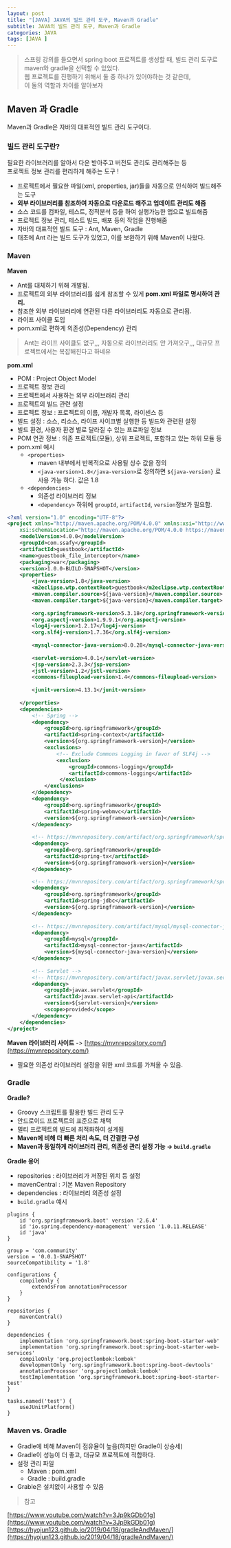 ```yaml
---
layout: post
title: "[JAVA] JAVA의 빌드 관리 도구, Maven과 Gradle"
subtitle: JAVA의 빌드 관리 도구, Maven과 Gradle
categories: JAVA
tags: [JAVA ]
---
```



> 스프링 강의를 들으면서 spring boot 프로젝트를 생성할 때, 
> 빌드 관리 도구로 maven와 gradle을 선택할 수 있었다.    
> 웹 프로젝트를 진행하기 위해서 둘 중 하나가 있어야하는 것 같은데,     
> 이 둘의 역할과 차이를 알아보자



## Maven 과 Gradle

Maven과 Gradle은 자바의 대표적인 빌드 관리 도구이다.     

### 빌드 관리 도구란?
필요한 라이브러리를 알아서 다운 받아주고 버전도 관리도 관리해주는 등     
프로젝트 정보 관리를 편리하게 해주는 도구 ! 

- 프로젝트에서 필요한 파일(xml, properties, jar)들을 자동으로 인식하여 빌드해주는 도구
- **외부 라이브러리를 참조하여 자동으로 다운로드 해주고 업데이트 관리도 해줌**
- 소스 코드를 컴파일, 테스트, 정적분석 등을 하여 실행가능한 앱으로 빌드해줌
- 프로젝트 정보 관리, 테스트 빌드, 배포 등의 작업을 진행해줌
- 자바의 대표적인 빌드 도구 : Ant, Maven, Gradle
- 태초에 Ant 라는 빌드 도구가 있었고, 이를 보완하기 위해 Maven이 나왔다.


### Maven

**Maven**

- Ant를 대체하기 위해 개발됨.
- 프로젝트의 외부 라이브러리를 쉽게 참조할 수 있게 **pom.xml 파일로 명시하여 관리.**
- 참조한 외부 라이브러리에 연관된 다른 라이브러리도 자동으로 관리됨.
- 라이프 사이클 도입
- pom.xml로 편하게 의존성(Dependency) 관리

> Ant는 라이프 사이클도 없구,,, 자동으로 라이브러리도 안 가져오구,,,
> 대규모 프로젝트에서는 복잡해진다고 하네유 

**pom.xml**

- POM : Project Object Model
- 프로젝트 정보 관리
- 프로젝트에서 사용하는 외부 라이브러리 관리
- 프로젝트의 빌드 관련 설정
- 프로젝트 정보 : 프로젝트의 이름, 개발자 목록, 라이센스 등
- 빌드 설정 : 소스, 리소스, 라이프 사이크별 실행한 등 빌드와 관련된 설정
- 빌드 환경, 사용자 환경 별로 달라질 수 있는 프로파일 정보
- POM 연관 정보 : 의존 프로젝트(모듈), 상위 프로젝트, 포함하고 있는 하위 모듈 등
- pom.xml 예시
    - `<properties>`
        - maven 내부에서 반복적으로 사용될 상수 값을 정의
        - `<java-version>1.8</java-version>`로 정의하면 `${java-version}` 로 사용 가능 하다. 값은 1.8
    - `<dependencies>`
        - 의존성 라이브러리 정보
        - `<dependency>` 하위에 `groupId`, `artifactId`, `version`정보가 필요함.

```xml
<?xml version="1.0" encoding="UTF-8"?>
<project xmlns="http://maven.apache.org/POM/4.0.0" xmlns:xsi="http://www.w3.org/2001/XMLSchema-instance"
	xsi:schemaLocation="http://maven.apache.org/POM/4.0.0 https://maven.apache.org/maven-v4_0_0.xsd">
	<modelVersion>4.0.0</modelVersion>
	<groupId>com.ssafy</groupId>
	<artifactId>guestbook</artifactId>
	<name>guestbook_file_interceptor</name>
	<packaging>war</packaging>
	<version>1.0.0-BUILD-SNAPSHOT</version>
	<properties>
		<java-version>1.8</java-version>
		<m2eclipse.wtp.contextRoot>guestbook</m2eclipse.wtp.contextRoot>
		<maven.compiler.source>${java-version}</maven.compiler.source>
		<maven.compiler.target>${java-version}</maven.compiler.target>
		
		<org.springframework-version>5.3.18</org.springframework-version>
		<org.aspectj-version>1.9.9.1</org.aspectj-version>
		<log4j-version>1.2.17</log4j-version>
		<org.slf4j-version>1.7.36</org.slf4j-version>
		
		<mysql-connector-java-version>8.0.28</mysql-connector-java-version>
		
		<servlet-version>4.0.1</servlet-version>
		<jsp-version>2.3.3</jsp-version>
		<jstl-version>1.2</jstl-version>
		<commons-fileupload-version>1.4</commons-fileupload-version>
		
		<junit-version>4.13.1</junit-version>
		
	</properties>
	<dependencies>
		<!-- Spring -->
		<dependency>
			<groupId>org.springframework</groupId>
			<artifactId>spring-context</artifactId>
			<version>${org.springframework-version}</version>
			<exclusions>
				<!-- Exclude Commons Logging in favor of SLF4j -->
				<exclusion>
					<groupId>commons-logging</groupId>
					<artifactId>commons-logging</artifactId>
				 </exclusion>
			</exclusions>
		</dependency>
		<dependency>
			<groupId>org.springframework</groupId>
			<artifactId>spring-webmvc</artifactId>
			<version>${org.springframework-version}</version>
		</dependency>
		
		<!-- https://mvnrepository.com/artifact/org.springframework/spring-tx -->
		<dependency>
			<groupId>org.springframework</groupId>
			<artifactId>spring-tx</artifactId>
			<version>${org.springframework-version}</version>
		</dependency>

		<!-- https://mvnrepository.com/artifact/org.springframework/spring-jdbc -->
		<dependency>
			<groupId>org.springframework</groupId>
			<artifactId>spring-jdbc</artifactId>
			<version>${org.springframework-version}</version>
		</dependency>
		
		<!-- https://mvnrepository.com/artifact/mysql/mysql-connector-java -->
		<dependency>
		    <groupId>mysql</groupId>
		    <artifactId>mysql-connector-java</artifactId>
		    <version>${mysql-connector-java-version}</version>
		</dependency>
				
		<!-- Servlet -->
		<!-- https://mvnrepository.com/artifact/javax.servlet/javax.servlet-api -->
		<dependency>
			<groupId>javax.servlet</groupId>
			<artifactId>javax.servlet-api</artifactId>
			<version>${servlet-version}</version>
			<scope>provided</scope>
		</dependency>
	</dependencies>
</project>
```

**Maven 라이브러리 사이트** -> [https://mvnrepository.com/](https://mvnrepository.com/)    
- 필요한 의존성 라이브러리 설정을 위한 xml 코드를 가져올 수 있음.

### Gradle

**Gradle?**

- Groovy 스크립트를 활용한 빌드 관리 도구
- 안드로이드 프로젝트의 표준으로 채택
- 멀티 프로젝트의 빌드에 최적화하여 설계됨
- **Maven에 비해 더 빠른 처리 속도, 더 간결한 구성**
- **Maven과 동일하게 라이브러리 관리, 의존성 관리 설정 가능 → `build.gradle`**

**Gradle 용어**

- repositories : 라이브러리가 저장된 위치 등 설정
- mavenCentral : 기본 Maven Repository
- dependencies : 라이브러리 의존성 설정
- `build.gradle` 예시

```
plugins {
	id 'org.springframework.boot' version '2.6.4'
	id 'io.spring.dependency-management' version '1.0.11.RELEASE'
	id 'java'
}

group = 'com.community'
version = '0.0.1-SNAPSHOT'
sourceCompatibility = '1.8'

configurations {
	compileOnly {
		extendsFrom annotationProcessor
	}
}

repositories {
	mavenCentral()
}

dependencies {
	implementation 'org.springframework.boot:spring-boot-starter-web'
	implementation 'org.springframework.boot:spring-boot-starter-web-services'
	compileOnly 'org.projectlombok:lombok'
	developmentOnly 'org.springframework.boot:spring-boot-devtools'
	annotationProcessor 'org.projectlombok:lombok'
	testImplementation 'org.springframework.boot:spring-boot-starter-test'
}

tasks.named('test') {
	useJUnitPlatform()
}
```

### Maven vs. Gradle

- Gradle에 비해 Maven이 점유율이 높음(하지만 Gradle이 상승세)
- Gradle이 성능이 더 좋고, 대규모 프로젝트에 적합하다.
- 설정 관리 파일
    - Maven : pom.xml
    - Gradle : build.gradle
- Grable은 설치없이 사용할 수 있음

> 참고
> 
[https://www.youtube.com/watch?v=3Jp9kGDb01g](https://www.youtube.com/watch?v=3Jp9kGDb01g)    
[https://hyojun123.github.io/2019/04/18/gradleAndMaven/](https://hyojun123.github.io/2019/04/18/gradleAndMaven/)